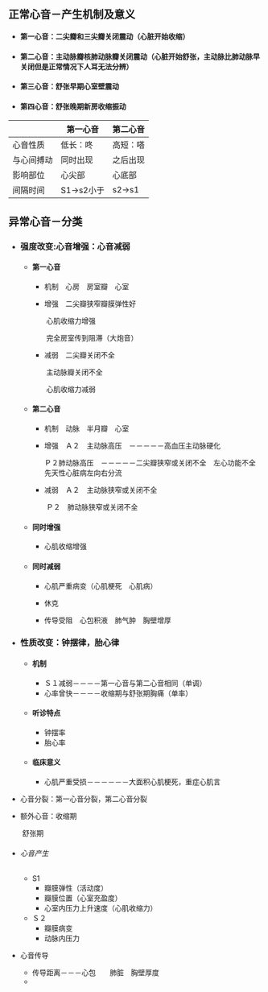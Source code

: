 ## 正常心音－产生机制及意义

- #### 第一心音：二尖瓣和三尖瓣关闭震动（心脏开始收缩）

- #### 第二心音：主动脉瓣核肺动脉瓣关闭震动（心脏开始舒张，主动脉比肺动脉早关闭但是正常情况下人耳无法分辨）

- #### 第三心音：舒张早期心室壁震动

- #### 第四心音：舒张晚期新房收缩振动

|            | 第一心音   | 第二心音 |
| ---------- | ---------- | -------- |
| 心音性质   | 低长：咚   | 高短：嗒 |
| 与心间搏动 | 同时出现   | 之后出现 |
| 影响部位   | 心尖部     | 心底部   |
| 间隔时间   | S1->s2小于 | s2->s1   |

## 异常心音－分类

- ### 强度改变:心音增强：心音减弱

  - #### 第一心音

    - 机制　心房　房室瓣　心室

    - 增强　二尖瓣狭窄瓣膜弹性好

      ​			心肌收缩力增强

      ​			完全房室传到阻滞（大炮音）

    - 减弱　二尖瓣关闭不全

      ​			主动脉瓣关闭不全

      ​			心肌收缩力减弱

  - #### 第二心音

    - 机制　动脉　半月瓣　心室

    - 增强　Ａ２　主动脉高压　－－－－－高血压主动脉硬化

      ​			Ｐ２肺动脉高压　－－－－－二尖瓣狭窄或关闭不全　左心功能不全　先天性心脏病左向右分流

    - 减弱　Ａ２　主动脉狭窄或关闭不全

      ​			Ｐ２　肺动脉狭窄或关闭不全

  - #### 同时增强

    - 心肌收缩增强

  - #### 同时减弱

    - 心肌严重病变（心肌梗死　心肌病）

    - 休克

    - 传导受阻　心包积液　肺气肿　胸壁增厚

      

- ### 性质改变：钟摆律，胎心律

  - #### 机制

    - Ｓ１减弱－－－－第一心音与第二心音相同（单调）
    - 心率曾快－－－－收缩期与舒张期胸痛（单率）

  - #### 听诊特点

    - 钟摆率
    - 胎心率

  - #### 临床意义

    - 心肌严重受损－－－－－－大面积心肌梗死，重症心肌言

- 心音分裂：第一心音分裂，第二心音分裂

- 额外心音：收缩期

  ​				舒张期

- ###### 心音产生

  - S1
    - 瓣膜弹性（活动度）
    - 瓣膜位置（心室充盈度）
    - 心室内压力上升速度（心肌收缩力）
  - Ｓ２
    - 瓣膜病变
    - 动脉内压力

- 心音传导

  - 传导距离－－－心包　　肺脏　胸壁厚度
  - 